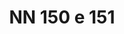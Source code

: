 ---
title: "NN 150 e 151"
plant-name: "NN 150"
plant-number: "150_151"
plant-xml: "/assets/xml/plant150_151.xml"
plant-img1: "/assets/img/plant150_151_verso.jpg"
plant-img2: "/assets/img/plant150_151.jpg"
plant-title: "NN 150 e 151"
plant-taxon-link: ""
plant-taxon-link: ""
layout: single-xml
---